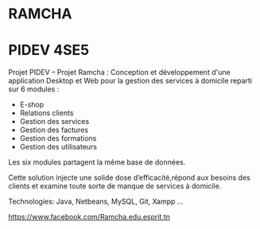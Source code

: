# RAMCHA
# PIDEV 4SE5

Projet PIDEV – Projet Ramcha : Conception et développement d'une application Desktop et Web pour la gestion des services à domicile reparti sur 6 modules :
  * E-shop
  * Relations clients
  * Gestion des services
  * Gestion des factures
  * Gestion des formations
  * Gestion des utilisateurs
  
Les six modules partagent la même base de données.

Cette solution injecte une solide dose d’efficacité,répond aux besoins des clients et examine toute sorte de manque de services à domicile.

Technologies: Java, Netbeans, MySQL, Git, Xampp ...

https://www.facebook.com/Ramcha.edu.esprit.tn
